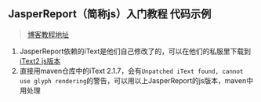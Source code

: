 ## JasperReport（简称js）入门教程 代码示例

>[博客教程地址](https://www.cnblogs.com/xyyz120/category/1695447.html)

1. JasperReport依赖的iText是他们自己修改了的，可以在他们的私服里下载到[iText2 js版本](https://jaspersoft.jfrog.io/ui/native/third-party-ce-artifacts/com/lowagie/itext)
2. 直接用maven仓库中的iText 2.1.7，会有`Unpatched iText found, cannot use glyph rendering`的警告，可以用以上JasperReport的js版本，maven中用<systemPath>处理
